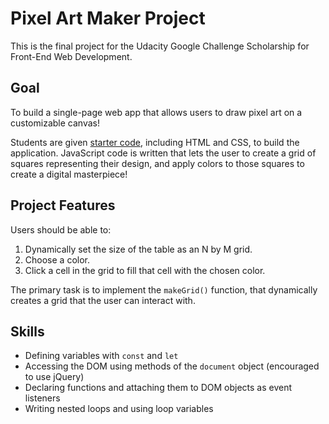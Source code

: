 # Pixel Art Maker Project
This is the final project for the Udacity Google Challenge Scholarship for Front-End Web Development. 

## Goal
To build a single-page web app that allows users to draw pixel art on a customizable canvas!

Students are given [starter code](https://github.com/udacity/project-pixel-art-maker-starter), including HTML and CSS, to build the application. JavaScript code is written that lets the user to create a grid of squares representing their design, and apply colors to those squares to create a digital masterpiece!

## Project Features
Users should be able to:

1. Dynamically set the size of the table as an N by M grid.
2. Choose a color.
3. Click a cell in the grid to fill that cell with the chosen color.

The primary task is to implement the `makeGrid()` function, that dynamically creates a grid that the user can interact with.

## Skills
* Defining variables with `const` and `let`
* Accessing the DOM using methods of the `document` object (encouraged to use jQuery)
* Declaring functions and attaching them to DOM objects as event listeners
* Writing nested loops and using loop variables
